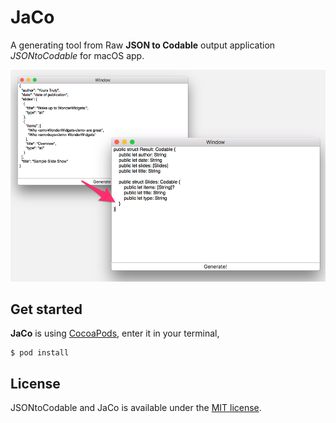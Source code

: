 # JaCo

A generating tool from Raw **JSON to Codable** output application *JSONtoCodable* for macOS app.

![demo_macos.png](https://raw.githubusercontent.com/YutoMizutani/JSONtoCodable/media/media/demo_macos.png)

## Get started

**JaCo** is using [CocoaPods](https://cocoapods.org), enter it in your terminal,

```
$ pod install
```

## License

JSONtoCodable and JaCo is available under the [MIT license](https://github.com/YutoMizutani/JSONtoCodable/blob/master/LICENSE).
